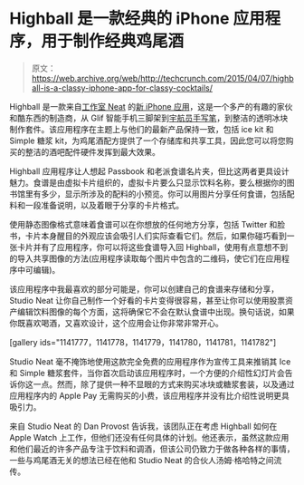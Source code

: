 # Highball 是一款经典的 iPhone 应用程序，用于制作经典鸡尾酒

> 原文：<https://web.archive.org/web/http://techcrunch.com/2015/04/07/highball-is-a-classy-iphone-app-for-classy-cocktails/>

Highball 是一款来自[工作室 Neat](https://web.archive.org/web/20230326064111/http://www.studioneat.com/) 的[新 iPhone 应用](https://web.archive.org/web/20230326064111/https://itunes.apple.com/us/app/highball-share-collect-cocktail/id973319934)，这是一个多产的有趣的家伙和酷东西的制造商，从 Glif 智能手机三脚架到[宇航员手写笔](https://web.archive.org/web/20230326064111/https://techcrunch.com/2011/03/29/kickstarter-the-cosmonaut-stylus-treats-tablets-like-whiteboards-not-paper-and-thats-awesome/)，到整洁的透明冰块制作套件。该应用程序在主题上与他们的最新产品保持一致，包括 ice kit 和 Simple 糖浆 kit，为鸡尾酒配方提供了一个存储库和共享工具，因此您可以将您购买的整洁的酒吧配件硬件发挥到最大效果。

Highball 应用程序让人想起 Passbook 和老派食谱名片夹，但比这两者更具设计魅力。食谱是由虚拟卡片组织的，虚拟卡片要么只显示饮料名称，要么根据你的图书馆里有多少，显示所涉及的配料的小预览。你可以用图片分享任何食谱，包括配料和一段准备说明，以及着眼于分享的卡片格式。

使用静态图像格式意味着食谱可以在你想放的任何地方分享，包括 Twitter 和脸书，卡片本身醒目的外观应该会吸引人们实际查看它们。然后，如果你碰巧看到一张卡片并有了应用程序，你可以将这些食谱导入回 Highball，使用有点意想不到的导入共享图像的方法(应用程序读取每个图片中包含的二维码，使它们在应用程序中可编辑)。

该应用程序中我最喜欢的部分可能是，你可以创建自己的食谱来存储和分享，Studio Neat 让你自己制作一个好看的卡片变得很容易，甚至让你可以使用股票资产编辑饮料图像的每个方面，这将确保它不会在默认食谱中出现。换句话说，如果你既喜欢喝酒，又喜欢设计，这个应用会让你非常非常开心。

[gallery ids="1141777，1141778，1141779，1141780，1141781，1141782"]

Studio Neat 毫不掩饰地使用这款完全免费的应用程序作为宣传工具来推销其 Ice 和 Simple 糖浆套件，当你首次启动该应用程序时，一个方便的介绍性幻灯片会告诉你这一点。然而，除了提供一种不显眼的方式来购买冰块或糖浆套装，以及通过应用程序内的 Apple Pay 无需购买的小费，该应用程序并没有比介绍性说明更具吸引力。

来自 Studio Neat 的 Dan Provost 告诉我，该团队正在考虑 Highball 如何在 Apple Watch 上工作，但他们还没有任何具体的计划。他还表示，虽然这款应用和他们最近的许多产品专注于饮料和调酒，但该公司仍致力于做各种各样的事情，一些与鸡尾酒无关的想法已经在他和 Studio Neat 的合伙人汤姆·格哈特之间流传。